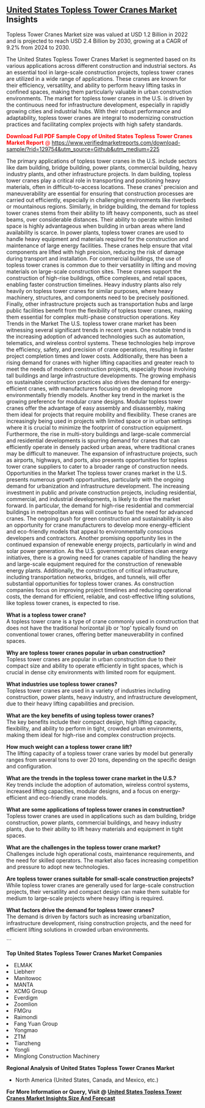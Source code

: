 <h2><a href="https://www.verifiedmarketreports.com/download-sample/?rid=129754&amp;utm_source=Github&amp;utm_medium=225" target="_blank">United States Topless Tower Cranes Market</a> Insights</h2><p>Topless Tower Cranes Market size was valued at USD 1.2 Billion in 2022 and is projected to reach USD 2.4 Billion by 2030, growing at a CAGR of 9.2% from 2024 to 2030.</p><p> <p>The United States Topless Tower Cranes Market is segmented based on its various applications across different construction and industrial sectors. As an essential tool in large-scale construction projects, topless tower cranes are utilized in a wide range of applications. These cranes are known for their efficiency, versatility, and ability to perform heavy lifting tasks in confined spaces, making them particularly valuable in urban construction environments. The market for topless tower cranes in the U.S. is driven by the continuous need for infrastructure development, especially in rapidly growing cities and industrial hubs. With their robust performance and adaptability, topless tower cranes are integral to modernizing construction practices and facilitating complex projects with high safety standards. <p><span class=""><span style="color: #ff0000;"><strong>Download Full PDF Sample Copy of United States Topless Tower Cranes Market Report</strong> @ </span><a href="https://www.verifiedmarketreports.com/download-sample/?rid=129754&amp;utm_source=Github&amp;utm_medium=225" target="_blank">https://www.verifiedmarketreports.com/download-sample/?rid=129754&amp;utm_source=Github&amp;utm_medium=225</a></span></p> The primary applications of topless tower cranes in the U.S. include sectors like dam building, bridge building, power plants, commercial building, heavy industry plants, and other infrastructure projects. In dam building, topless tower cranes play a critical role in transporting and positioning heavy materials, often in difficult-to-access locations. These cranes' precision and maneuverability are essential for ensuring that construction processes are carried out efficiently, especially in challenging environments like riverbeds or mountainous regions. Similarly, in bridge building, the demand for topless tower cranes stems from their ability to lift heavy components, such as steel beams, over considerable distances. Their ability to operate within limited space is highly advantageous when building in urban areas where land availability is scarce. In power plants, topless tower cranes are used to handle heavy equipment and materials required for the construction and maintenance of large energy facilities. These cranes help ensure that vital components are lifted with high precision, reducing the risk of damage during transport and installation. For commercial buildings, the use of topless tower cranes is common due to their versatility in lifting and moving materials on large-scale construction sites. These cranes support the construction of high-rise buildings, office complexes, and retail spaces, enabling faster construction timelines. Heavy industry plants also rely heavily on topless tower cranes for similar purposes, where heavy machinery, structures, and components need to be precisely positioned. Finally, other infrastructure projects such as transportation hubs and large public facilities benefit from the flexibility of topless tower cranes, making them essential for complex multi-phase construction operations. Key Trends in the Market The U.S. topless tower crane market has been witnessing several significant trends in recent years. One notable trend is the increasing adoption of advanced technologies such as automation, telematics, and wireless control systems. These technologies help improve the efficiency, safety, and precision of crane operations, resulting in faster project completion times and lower costs. Additionally, there has been a rising demand for cranes with higher lifting capacities and greater reach to meet the needs of modern construction projects, especially those involving tall buildings and large infrastructure developments. The growing emphasis on sustainable construction practices also drives the demand for energy-efficient cranes, with manufacturers focusing on developing more environmentally friendly models. Another key trend in the market is the growing preference for modular crane designs. Modular topless tower cranes offer the advantage of easy assembly and disassembly, making them ideal for projects that require mobility and flexibility. These cranes are increasingly being used in projects with limited space or in urban settings where it is crucial to minimize the footprint of construction equipment. Furthermore, the rise in multi-story buildings and large-scale commercial and residential developments is spurring demand for cranes that can efficiently operate in densely packed urban areas, where traditional cranes may be difficult to maneuver. The expansion of infrastructure projects, such as airports, highways, and ports, also presents opportunities for topless tower crane suppliers to cater to a broader range of construction needs. Opportunities in the Market The topless tower cranes market in the U.S. presents numerous growth opportunities, particularly with the ongoing demand for urbanization and infrastructure development. The increasing investment in public and private construction projects, including residential, commercial, and industrial developments, is likely to drive the market forward. In particular, the demand for high-rise residential and commercial buildings in metropolitan areas will continue to fuel the need for advanced cranes. The ongoing push for green construction and sustainability is also an opportunity for crane manufacturers to develop more energy-efficient and eco-friendly models that appeal to environmentally conscious developers and contractors. Another promising opportunity lies in the continued expansion of renewable energy projects, particularly in wind and solar power generation. As the U.S. government prioritizes clean energy initiatives, there is a growing need for cranes capable of handling the heavy and large-scale equipment required for the construction of renewable energy plants. Additionally, the construction of critical infrastructure, including transportation networks, bridges, and tunnels, will offer substantial opportunities for topless tower cranes. As construction companies focus on improving project timelines and reducing operational costs, the demand for efficient, reliable, and cost-effective lifting solutions, like topless tower cranes, is expected to rise. <p><strong>What is a topless tower crane?</strong><br> A topless tower crane is a type of crane commonly used in construction that does not have the traditional horizontal jib or 'top' typically found on conventional tower cranes, offering better maneuverability in confined spaces.</p> <p><strong>Why are topless tower cranes popular in urban construction?</strong><br> Topless tower cranes are popular in urban construction due to their compact size and ability to operate efficiently in tight spaces, which is crucial in dense city environments with limited room for equipment.</p> <p><strong>What industries use topless tower cranes?</strong><br> Topless tower cranes are used in a variety of industries including construction, power plants, heavy industry, and infrastructure development, due to their heavy lifting capabilities and precision.</p> <p><strong>What are the key benefits of using topless tower cranes?</strong><br> The key benefits include their compact design, high lifting capacity, flexibility, and ability to perform in tight, crowded urban environments, making them ideal for high-rise and complex construction projects.</p> <p><strong>How much weight can a topless tower crane lift?</strong><br> The lifting capacity of a topless tower crane varies by model but generally ranges from several tons to over 20 tons, depending on the specific design and configuration.</p> <p><strong>What are the trends in the topless tower crane market in the U.S.?</strong><br> Key trends include the adoption of automation, wireless control systems, increased lifting capacities, modular designs, and a focus on energy-efficient and eco-friendly crane models.</p> <p><strong>What are some applications of topless tower cranes in construction?</strong><br> Topless tower cranes are used in applications such as dam building, bridge construction, power plants, commercial buildings, and heavy industry plants, due to their ability to lift heavy materials and equipment in tight spaces.</p> <p><strong>What are the challenges in the topless tower crane market?</strong><br> Challenges include high operational costs, maintenance requirements, and the need for skilled operators. The market also faces increasing competition and pressure to adopt new technologies.</p> <p><strong>Are topless tower cranes suitable for small-scale construction projects?</strong><br> While topless tower cranes are generally used for large-scale construction projects, their versatility and compact design can make them suitable for medium to large-scale projects where heavy lifting is required.</p> <p><strong>What factors drive the demand for topless tower cranes?</strong><br> The demand is driven by factors such as increasing urbanization, infrastructure development, rising construction projects, and the need for efficient lifting solutions in crowded urban environments.</p> ```</p><p><strong>Top United States Topless Tower Cranes Market Companies</strong></p><div data-test-id=""><p><li>ELMAK</li><li> Liebherr</li><li> Manitowoc</li><li> MANTA</li><li> XCMG Group</li><li> Everdigm</li><li> Zoomlion</li><li> FMGru</li><li> Raimondi</li><li> Fang Yuan Group</li><li> Yongmao</li><li> ZTM</li><li> Tianzheng</li><li> Yongli</li><li> Minglong Construction Machinery</li></p><div><strong>Regional Analysis of&nbsp;United States Topless Tower Cranes Market</strong></div><ul><li dir="ltr"><p dir="ltr">North America&nbsp;(United States, Canada, and Mexico, etc.)</p></li></ul><p><strong>For More Information or Query, Visit @&nbsp;</strong><strong><a href="https://www.verifiedmarketreports.com/product/global-topless-tower-cranes-market-report-2019-competitive-landscape-trends-and-opportunities/?utm_source=Github&amp;utm_medium=225" target="_blank">United States Topless Tower Cranes Market Insights Size And Forecast</a></strong></p></div>
